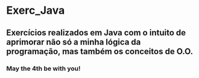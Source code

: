 # Exerc_Java

## Exercícios realizados em Java com o intuito de aprimorar não só a minha lógica da programação, mas também os conceitos de O.O.

### May the 4th be with you!
